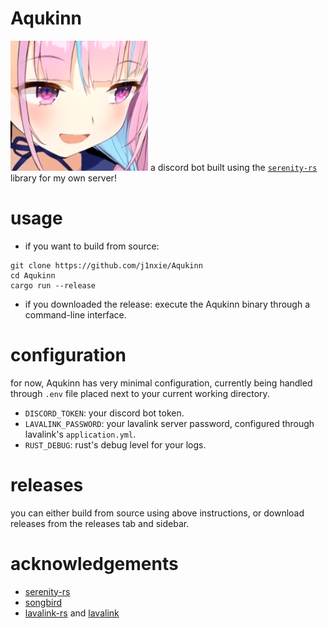 # Aqukinn
![Minato Aqua](Aqukinn.png)
a discord bot built using the [`serenity-rs`](https://github.com/serenity-rs/serenity) library for my own server!
# usage
- if you want to build from source:
```
git clone https://github.com/j1nxie/Aqukinn
cd Aqukinn
cargo run --release
```
- if you downloaded the release: execute the Aqukinn binary through a command-line interface.
# configuration
for now, Aqukinn has very minimal configuration, currently being handled through `.env` file placed next to your current
working directory.
- `DISCORD_TOKEN`: your discord bot token.
- `LAVALINK_PASSWORD`: your lavalink server password, configured through lavalink's `application.yml`.
- `RUST_DEBUG`: rust's debug level for your logs.
# releases
you can either build from source using above instructions, or download releases from the releases tab and sidebar.
# acknowledgements
- [serenity-rs](https://github.com/serenity-rs/serenity/)
- [songbird](https://github.com/serenity-rs/songbird/)
- [lavalink-rs](https://gitlab.com/vicky5124/lavalink-rs) and [lavalink](https://github.com/freyacodes/Lavalink)
